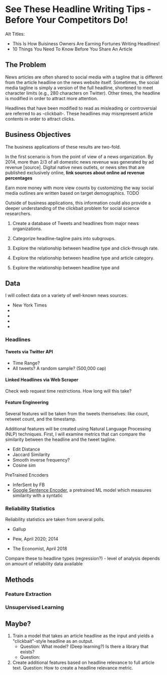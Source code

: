 # See These Headline Writing Tips - Before Your Competitors Do!

Alt Titles:
* This Is How Buisiness Owners Are Earning Fortunes Writing Headlines!
* 10 Things You Need To Know Before You Share An Article

## The Problem

News articles are often shared to social media with a tagline that is different from the article headline on the news website itself. Sometimes, the social media tagline is simply a version of the full headline, shortened to meet character limits (e.g., 280 characters on Twitter). Other times, the headline is modified in order to attract more attention. 

Headlines that have been modified to read as misleading or controversial are referred to as -clickbait-. These headlines may misrepresent article contents in order to attract clicks. 

## Business Objectives

The business applications of these results are two-fold. 

In the first scenario is from the point of view of a news organization. By 2014, more than 2/3 of all domestic news revenue was generated by ad revenue [source]. Digital native news outlets, or news sites that are published exclusively online, **link sources about online ad revenue percentages**

Earn more money with more view counts by customizing the way social media outlines are written based on target demographics.  TODO

Outside of business applications, this information could also provide a deeper understanding of the clickbait problem for social science researchers. 

1. Create a database of Tweets and headlines from major news organizations.

2. Categorize headline-tagline pairs into subgroups.

3. Explore the relationship between headline type and click-through rate.  

4. Explore the relationship between headline type and article category.

5. Explore the relationship between headline type and 

## Data 

I will collect data on a variety of well-known news sources.

* New York Times
* 
* 
*
* 

### Headlines 

#### Tweets via Twitter API

* Time Range?
* All tweets? A random sample? (500,000 cap)


#### Linked Headlines via Web Scraper

Check web request time restrictions. How long will this take?

#### Feature Engineering

Several features will be taken from the tweets themselves: like count, retweet count, and the timestamp.

Additional features will be created using Natural Language Processing (NLP) techniques. First, I will examine metrics that can compare the similarity between the headline and the tweet tagline. 
* Edit Distance
* Jaccard Similarity 
* Smooth inverse frequency?
* Cosine sim

PreTrained Encoders
* InferSent by FB
* [Google Sentence Encoder](https://tfhub.dev/google/universal-sentence-encoder/4), a pretrained ML model which measures similarity with a syntatic

### Reliability Statistics

Reliability statistics are taken from several polls.

* Gallup

* Pew, April 2020; 2014

* The Economist, April 2018
 
 Compare these to headline types (regression?) - level of analysis depends on amount of reliability data available 


## Methods

### Feature Extraction

### Unsupervised Learning



## Maybe?

1. Train a model that takes an article headline as the input and yields a "clickbait"-style headline as an output. 
    * Question: What model? (Deep learning?) Is there a library that exists?
    * Question: 
1. Create additional features based on headline relevance to full article text. Question: How to create a headline relevance metric. 
